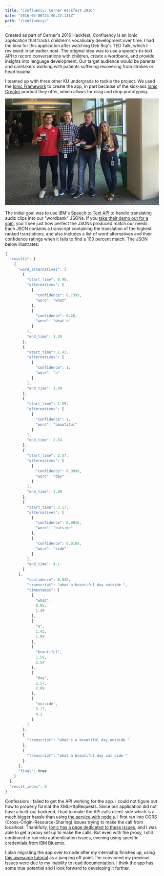 ```yaml
---
title: "Confluency: Cerner Hackfest 2016"
date: "2016-05-06T23:46:37.121Z"
path: "/confluency/"
---
```


Created as part of Cerner's 2016 Hackfest, Confluency is an Ionic application that tracks children's vocabulary development over time. I had the idea for this application after watching Deb Roy's TED Talk, which I reviewed in an earlier post. The original idea was to use a speech-to-text API to record conversations with children, create a wordbank, and provide insights into language development. Our target audience would be parents and caretakers working with patients suffering recovering from strokes or head trauma.

I teamed up with three other KU undergrads to tackle the project. We used the [Ionic Framework](http://ionicframework.com/) to create the app, in part because of the kick-ass [Ionic Creator](http://ionic.io/products/creator) product they offer, which allows for drag and drop prototyping.

![](teampic.png)

The initial goal was to use IBM's [Speech to Text API](http://www.ibm.com/watson/developercloud/speech-to-text.html) to handle translating audio clips into our "wordbank" JSONs. If you [take their demo out for a spin](https://speech-to-text-demo.mybluemix.net/), you'll see just how perfect the JSONs produced match our needs. Each JSON contains a transcript containing the translation of the highest ranked translations, and also includes a list of word alternatives and their confidence ratings when it fails to find a 100 percent match. The JSON below illustrates:

```javascript
{
  "results": [
    {
      "word_alternatives": [
        {
          "start_time": 0.95,
          "alternatives": [
            {
              "confidence": 0.7399,
              "word": "what"
            },
            {
              "confidence": 0.26,
              "word": "what's"
            }
          ],
          "end_time": 1.39
        },
        {
          "start_time": 1.43,
          "alternatives": [
            {
              "confidence": 1,
              "word": "a"
            }
          ],
          "end_time": 1.59
        },
        {
          "start_time": 1.59,
          "alternatives": [
            {
              "confidence": 1,
              "word": "beautiful"
            }
          ],
          "end_time": 2.54
        },
        {
          "start_time": 2.57,
          "alternatives": [
            {
              "confidence": 0.9998,
              "word": "day"
            }
          ],
          "end_time": 3.09
        },
        {
          "start_time": 3.17,
          "alternatives": [
            {
              "confidence": 0.9816,
              "word": "outside"
            },
            {
              "confidence": 0.0184,
              "word": "side"
            }
          ],
          "end_time": 4.1
        }
      ],
          "confidence": 0.842,
          "transcript": "what a beautiful day outside ",
          "timestamps": [
            [
              "what",
              0.95,
              1.39
            ],
            [
              "a",
              1.43,
              1.59
            ],
            [
              "beautiful",
              1.59,
              2.54
            ],
            [
              "day",
              2.57,
              3.09
            ],
            [
              "outside",
              3.17,
              4.1
            ]
          ]
        },
        {
          "transcript": "what's a beautiful day outside "
        },
        {
          "transcript": "what a beautiful day out side "
        }
      ],
      "final": true
    }
  ],
  "result_index": 0
}
```

Confession: I failed to get the API working for the app. I could not figure out how to properly format the XMLHttpRequests. Since our application did not have a built-out backend, I had to make the API calls client-side which is a much bigger hassle than using [the service with nodejs](https://github.com/watson-developer-cloud/speech-to-text-nodejs). I first ran into CORS (Cross-Origin-Resource-Sharing) issues trying to make the call from localhost. Thankfully, [Ionic has a page dedicated to these issues](http://blog.ionic.io/handling-cors-issues-in-ionic/), and I was able to get a proxy set up to make the calls. But even with the proxy, I still continued to run into authentication issues, evening using specific credentials from IBM Bluemix.

I plan migrating the app over to node after my internship finishes up, using [this awesome tutorial](https://www.raymondcamden.com/2015/08/05/a-real-world-app-with-ibm-bluemix-node-cordova-and-ionic/) as a jumping off point. I'm convinced my previous issues were due to my inability to read documentation. I think the app has some true potential and I look forward to developing it further.
